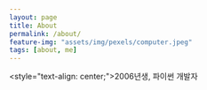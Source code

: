 ```yaml
---
layout: page
title: About
permalink: /about/
feature-img: "assets/img/pexels/computer.jpeg"
tags: [about, me]
---
```


<style="text-align: center;">2006년생, 파이썬 개발자</style>


 
